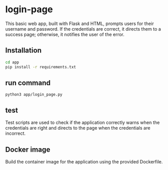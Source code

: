 # login-page

This basic web app, built with Flask and HTML, prompts users for their username and password. If the credentials are correct, it directs them to a success page; otherwise, it notifies the user of the error.

## Installation

```bash
cd app
pip install -r requirements.txt
```

## run command

`python3 app/login_page.py`

## test

Test scripts are used to check if the application correctly warns when the credentials are right and directs to the page when the credentials are incorrect.

## Docker image

Build the container image for the application using the provided Dockerfile.
